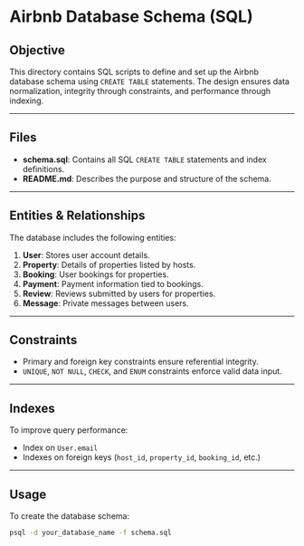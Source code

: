 # Airbnb Database Schema (SQL)

## Objective

This directory contains SQL scripts to define and set up the Airbnb database schema using `CREATE TABLE` statements. The design ensures data normalization, integrity through constraints, and performance through indexing.

---

## Files

- **schema.sql**: Contains all SQL `CREATE TABLE` statements and index definitions.
- **README.md**: Describes the purpose and structure of the schema.

---

## Entities & Relationships

The database includes the following entities:

1. **User**: Stores user account details.
2. **Property**: Details of properties listed by hosts.
3. **Booking**: User bookings for properties.
4. **Payment**: Payment information tied to bookings.
5. **Review**: Reviews submitted by users for properties.
6. **Message**: Private messages between users.

---

## Constraints

- Primary and foreign key constraints ensure referential integrity.
- `UNIQUE`, `NOT NULL`, `CHECK`, and `ENUM` constraints enforce valid data input.

---

## Indexes

To improve query performance:
- Index on `User.email`
- Indexes on foreign keys (`host_id`, `property_id`, `booking_id`, etc.)

---

## Usage

To create the database schema:

```bash
psql -d your_database_name -f schema.sql
